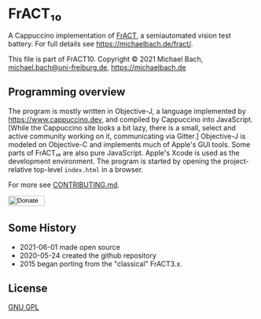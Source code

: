 # FrACT₁₀

A Cappuccino implementation of [FrACT](https://michaelbach.de/fract/), a semiautomated vision test battery.
For full details see <https://michaelbach.de/fract/>.

This file is part of FrACT10.
Copyright © 2021 Michael Bach, michael.bach@uni-freiburg.de, <https://michaelbach.de>

## Programming overview
The program is mostly written in Objective-J, a language implemented by <https://www.cappuccino.dev>, and compiled by Cappuccino into JavaScript. [While the Cappuccino site looks a bit lazy, there is a small, select and active community working on it, communicating via Gitter.] Objective-J is modeled on Objective-C and implements much of Apple's GUI tools. Some parts of FrACT₁₀ are also pure JavaScript. Apple's Xcode is used as the development environment. The program is started by opening the project-relative top-level `index.html` in a browser.

For more see [CONTRIBUTING.md](CONTRIBUTING.md).

<div width=74>
<form action="https://www.paypal.com/donate" method="post" target="_top">
<input type="hidden" name="hosted_button_id" value="Z9ERGF97E67AJ" />
<input type="image" src="https://www.paypalobjects.com/en_US/i/btn/btn_donate_SM.gif" border="0" width="74" height="21" name="submit" title="PayPal" alt="Donate with PayPal button" />
<img alt="" border="0" src="https://www.paypal.com/en_DE/i/scr/pixel.gif" width="1" height="1" />
</form>
</div>


## Some History
+ 2021-06-01 made open source
+ 2020-05-24 created the github repository
+ 2015 began porting from the "classical" FrACT3.x.


## License
[GNU GPL](LICENSE.md)
